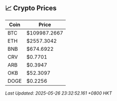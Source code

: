 ## 📈 Crypto Prices

| Coin | Price |
| ---- | ----- |
| BTC | $109987.2667 |
| ETH | $2557.3042 |
| BNB | $674.6922 |
| CRV | $0.7701 |
| ARB | $0.3947 |
| OKB | $52.3097 |
| DOGE | $0.2256 |

_Last Updated: 2025-05-26 23:32:52.161 +0800 HKT_